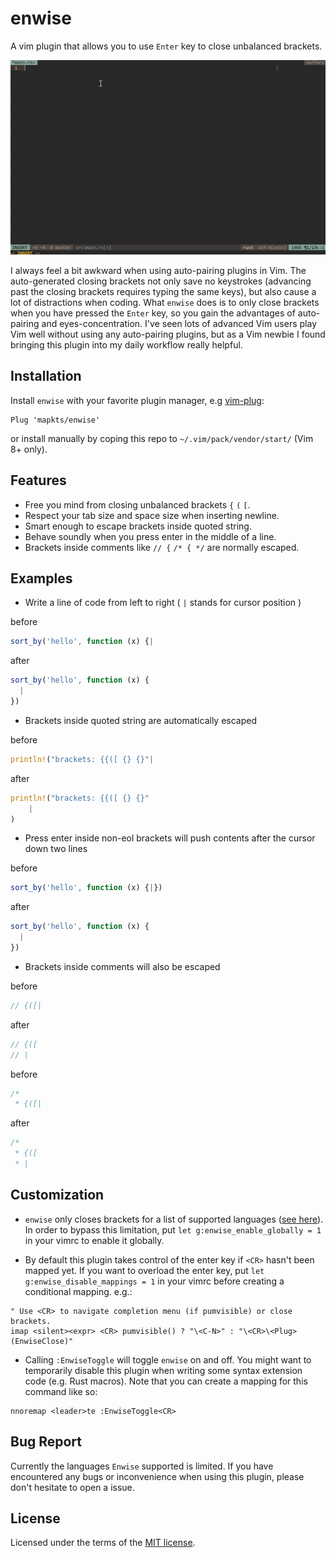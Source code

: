 # enwise

A vim plugin that allows you to use `Enter` key to close unbalanced brackets.

![](https://raw.githubusercontent.com/mapkts/enwise/master/screenshot.gif)

I always feel a bit awkward when using auto-pairing plugins in Vim. The auto-generated closing brackets not only save no keystrokes (advancing past the closing brackets requires typing the same keys), but also cause a lot of distractions when coding. What `enwise` does is to only close brackets when you have pressed the `Enter` key, so you gain the advantages of auto-pairing and eyes-concentration. I've seen lots of advanced Vim users play Vim well without using any auto-pairing plugins, but as a Vim newbie I found bringing this plugin into my daily workflow really helpful.

## Installation

Install `enwise` with your favorite plugin manager, e.g [vim-plug]:

```vim
Plug 'mapkts/enwise'
```

or install manually by coping this repo to `~/.vim/pack/vendor/start/` (Vim 8+ only).

[vim-plug]: https://github.com/junegunn/vim-plug

## Features

- Free you mind from closing unbalanced brackets `{` `(` `[`.
- Respect your tab size and space size when inserting newline.
- Smart enough to escape brackets inside quoted string.
- Behave soundly when you press enter in the middle of a line.
- Brackets inside comments like `// {` `/* { */` are normally escaped.

## Examples

- Write a line of code from left to right ( `|` stands for cursor position )

before

```js
sort_by('hello', function (x) {|
```

after

```js
sort_by('hello', function (x) {
  |
})
```

- Brackets inside quoted string are automatically escaped

before

```rust
println!("brackets: {{([ {} {}"|
```

after

```rust
println!("brackets: {{([ {} {}"
    |
)
```

- Press enter inside non-eol brackets will push contents after the cursor down two lines

before

```js
sort_by('hello', function (x) {|})
```

after

```js
sort_by('hello', function (x) {
  |
})
```

- Brackets inside comments will also be escaped

before

```rust
// {([|
```

after

```rust
// {([
// |
```

before

```rust
/*
 * {([|
```

after

```rust
/*
 * {([
 * |
```

## Customization

- `enwise` only closes brackets for a list of supported languages ([see here]). In order to bypass this limitation, put `let g:enwise_enable_globally = 1` in your vimrc to enable it globally.

[see here]: https://github.com/mapkts/enwise/blob/master/plugin/enwise.vim

- By default this plugin takes control of the enter key if `<CR>` hasn't been mapped yet. If you want to overload the enter key, put `let g:enwise_disable_mappings = 1` in your vimrc before creating a conditional mapping. e.g.:

```vim
" Use <CR> to navigate completion menu (if pumvisible) or close brackets.
imap <silent><expr> <CR> pumvisible() ? "\<C-N>" : "\<CR>\<Plug>(EnwiseClose)"
```

- Calling `:EnwiseToggle` will toggle `enwise` on and off. You might want to temporarily disable this plugin when writing some syntax extension code (e.g. Rust macros). Note that you can create a mapping for this command like so:

```vim
nnoremap <leader>te :EnwiseToggle<CR>
```

## Bug Report

Currently the languages `Enwise` supported is limited. If you have encountered any bugs or inconvenience when using this plugin, please don't hesitate to open a issue.

## License

Licensed under the terms of the [MIT license](./LICENSE).
